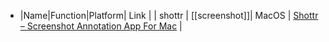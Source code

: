 - |Name|Function|Platform| Link |
  | shottr | [[screenshot]]| MacOS | [Shottr – Screenshot Annotation App For Mac](https://shottr.cc) |
